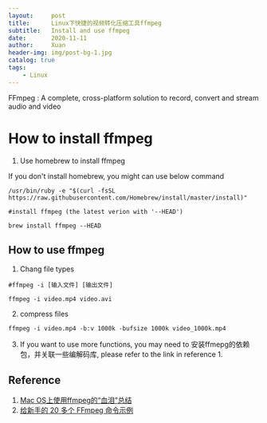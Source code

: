 ```yaml
---
layout:     post
title:      Linux下快捷的视频转化压缩工具ffmpeg
subtitle:   Install and use ffmpeg
date:       2020-11-11
author:     Xuan
header-img: img/post-bg-1.jpg
catalog: true
tags:
    - Linux
---
```


FFmpeg : A complete, cross-platform solution to record, convert and stream audio and video


# How to install ffmpeg

1. Use homebrew to install ffmpeg

If you don't install homebrew, you might can use below command

```
/usr/bin/ruby -e "$(curl -fsSL https://raw.githubusercontent.com/Homebrew/install/master/install)"
```

```
#install ffmpeg (the latest verion with '--HEAD')

brew install ffmpeg --HEAD
```


## How to use ffmpeg

1. Chang file types

```
#ffmpeg -i [输入文件] [输出文件]

ffmpeg -i video.mp4 video.avi
```

2. compress files

```
ffmpeg -i video.mp4 -b:v 1000k -bufsize 1000k video_1000k.mp4
```

3. If you want to use more functions, you may need to 安装ffmepg的依赖包，并关联一些编解码库, please refer to the link in reference 1.



## Reference

1. [Mac OS上使用ffmpeg的“血泪”总结](https://zhuanlan.zhihu.com/p/90099862)
2. [给新手的 20 多个 FFmpeg 命令示例](https://zhuanlan.zhihu.com/p/67878761)
